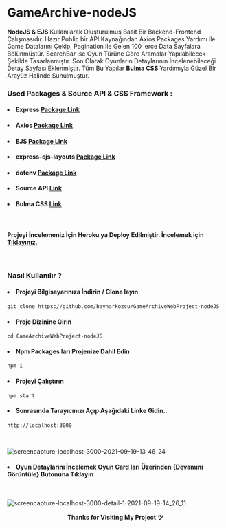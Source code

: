 # GameArchive-nodeJS

<b>NodeJS & EJS </b> Kullanılarak Oluşturulmuş Basit Bir Backend-Frontend Çalışmasıdır. Hazır Public bir API Kaynağından Axios Packages Yardımı ile Game Datalarını Çekip, Pagination ile Gelen 100 lerce Data Sayfalara Bölünmüştür. SearchBar ise Oyun Türüne Göre Aramalar Yapılabilecek Şekilde Tasarlanmıştır. Son Olarak Oyunların Detaylarının İncelenebileceği Detay Sayfası Eklenmiştir. Tüm Bu Yapılar  <b> Bulma CSS </b> Yardımıyla Güzel Bir Arayüz Halinde Sunulmuştur.

### Used Packages & Source API & CSS Framework :

#### <li> Express <a href ="https://www.npmjs.com/package/express">Package Link</a> </li>
#### <li> Axios <a href ="https://www.npmjs.com/package/axios">Package Link</a> </li>
#### <li> EJS <a href ="https://www.npmjs.com/package/ejs">Package Link</a> </li>
#### <li> express-ejs-layouts <a href ="https://www.npmjs.com/package/express-ejs-layouts">Package Link</a> </li>
#### <li> dotenv <a href ="https://www.npmjs.com/package/dotenv">Package Link</a> </li>
#### <li> Source API <a href ="https://www.mmobomb.com/api">Link</a> </li>
#### <li> Bulma CSS <a href ="https://bulma.io/">Link</a> </li>

<br>

#### Projeyi İncelemeniz İçin Heroku ya Deploy Edilmiştir. İncelemek için  <a href="https://gamearchive-nodejs.herokuapp.com/">Tıklayınız.</a> 

<br>

### Nasıl Kullanılır ?

#### <li> Projeyi Bilgisayarınıza İndirin / Clone layın</li>
```
git clone https://github.com/baynarkozcu/GameArchiveWebProject-nodeJS
```

#### <li> Proje Dizinine Girin</li>
```
cd GameArchiveWebProject-nodeJS
```


#### <li> Npm Packages ları Projenize Dahil Edin</li>
```
npm i
```

#### <li> Projeyi Çalıştırın</li>
```
npm start
```

#### <li> Sonrasında Tarayıcınızı Açıp Aşağıdaki Linke Gidin.. </li>
```
http://localhost:3000
```

<br>

![screencapture-localhost-3000-2021-09-19-13_46_24](https://user-images.githubusercontent.com/61154446/133925605-460c043a-ebd4-46c9-be3b-d1dfaff9a4f3.png)


#### <li> Oyun Detaylarını İncelemek Oyun Card ları Üzerinden {Devamını Görüntüle} Butonuna Tıklayın</li>

<br>

![screencapture-localhost-3000-detail-1-2021-09-19-14_26_11](https://user-images.githubusercontent.com/61154446/133925819-77e21ae2-522f-4bc5-a39b-ac19c97fba78.png)



<div align="center"> <b> Thanks for Visiting My Project ツ </b> </div>

